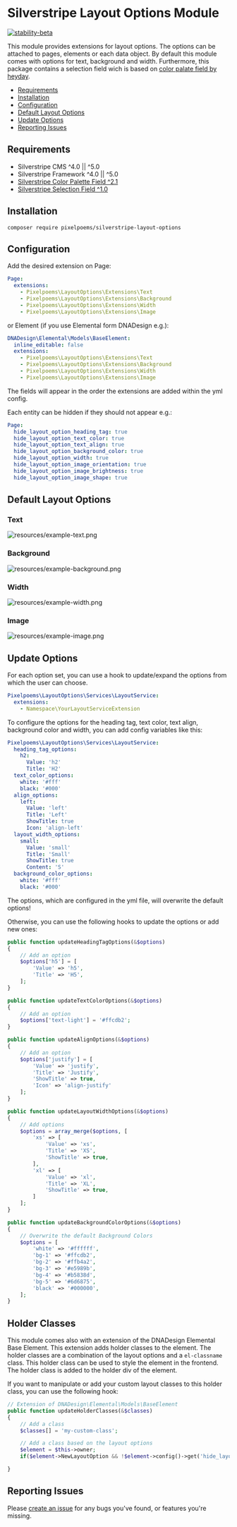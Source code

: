 # Silverstripe Layout Options Module
[![stability-beta](https://img.shields.io/badge/stability-beta-33bbff.svg)](https://github.com/mkenney/software-guides/blob/master/STABILITY-BADGES.md#beta)

This module provides extensions for layout options. The options can be attached to pages, elements or each data object. By default this module comes with options for text, background and width. Furthermore, this package contains a selection field wich is based on [color palate field by heyday](https://github.com/heyday/silverstripe-colorpalette).

* [Requirements](#requirements)
* [Installation](#installation)
* [Configuration](#configuration)
* [Default Layout Options](#default-layout-options)
* [Update Options](#update-options)
* [Reporting Issues](#reporting-issues)

## Requirements

* Silverstripe CMS ^4.0 || ^5.0
* Silverstripe Framework ^4.0 || ^5.0
* [Silverstripe Color Palette Field ^2.1](https://github.com/heyday/silverstripe-colorpalette)
* [Silverstripe Selection Field ^1.0](https://github.com/pixelpoems/silverstripe-selection-field)

## Installation
```
composer require pixelpoems/silverstripe-layout-options
```

## Configuration
Add the desired extension on Page:
```yml
Page:
  extensions:
    - Pixelpoems\LayoutOptions\Extensions\Text
    - Pixelpoems\LayoutOptions\Extensions\Background
    - Pixelpoems\LayoutOptions\Extensions\Width
    - Pixelpoems\LayoutOptions\Extensions\Image
```

or Element (if you use Elemental form DNADesign e.g.):
```yml
DNADesign\Elemental\Models\BaseElement:
  inline_editable: false
  extensions:
    - Pixelpoems\LayoutOptions\Extensions\Text
    - Pixelpoems\LayoutOptions\Extensions\Background
    - Pixelpoems\LayoutOptions\Extensions\Width
    - Pixelpoems\LayoutOptions\Extensions\Image
```
The fields will appear in the order the extensions are added within the yml config.

Each entity can be hidden if they should not appear e.g.:
```yml
Page:
  hide_layout_option_heading_tag: true
  hide_layout_option_text_color: true
  hide_layout_option_text_align: true
  hide_layout_option_background_color: true
  hide_layout_option_width: true
  hide_layout_option_image_orientation: true
  hide_layout_option_image_brightness: true
  hide_layout_option_image_shape: true
```

## Default Layout Options
### Text
![resources/example-text.png](resources/example-text.png)

### Background
![resources/example-background.png](resources/example-background.png)

### Width
![resources/example-width.png](resources/example-width.png)

### Image
![resources/example-image.png](resources/example-image.png)

## Update Options
For each option set, you can use a hook to update/expand the options from which the user can choose.
```yml
Pixelpoems\LayoutOptions\Services\LayoutService:
  extensions:
    - Namespace\YourLayoutServiceExtension
```

To configure the options for the heading tag, text color, text align, background color and width, you can add config variables like this:
```yml
Pixelpoems\LayoutOptions\Services\LayoutService:
  heading_tag_options:
    h2:
      Value: 'h2'
      Title: 'H2'
  text_color_options:
    white: '#fff'
    black: '#000'
  align_options:
    left:
      Value: 'left'
      Title: 'Left'
      ShowTitle: true
      Icon: 'align-left'
  layout_width_options:
    small:
      Value: 'small'
      Title: 'Small'
      ShowTitle: true
      Content: 'S'
  background_color_options:
    white: '#fff'
    black: '#000'
```
The options, which are configured in the yml file, will overwrite the default options!


Otherwise, you can use the following hooks to update the options or add new ones:

```php
public function updateHeadingTagOptions(&$options)
{
    // Add an option
    $options['h5'] = [
        'Value' => 'h5',
        'Title' => 'H5',
    ];
}

public function updateTextColorOptions(&$options)
{
    // Add an option
    $options['text-light'] = '#ffcdb2';
}

public function updateAlignOptions(&$options)
{
    // Add an option
    $options['justify'] = [
        'Value' => 'justify',
        'Title' => 'Justify',
        'ShowTitle' => true,
        'Icon' => 'align-justify'
    ];
}

public function updateLayoutWidthOptions(&$options)
{
    // Add options
    $options = array_merge($options, [
        'xs' => [
            'Value' => 'xs',
            'Title' => 'XS',
            'ShowTitle' => true,
        ],
        'xl' => [
            'Value' => 'xl',
            'Title' => 'XL',
            'ShowTitle' => true,
        ]
    ];
}

public function updateBackgroundColorOptions(&$options)
{
    // Overwrite the default Background Colors
    $options = [
        'white' => '#ffffff',
        'bg-1' => '#ffcdb2',
        'bg-2' => '#ffb4a2',
        'bg-3' => '#e5989b',
        'bg-4' => '#b5838d',
        'bg-5' => '#6d6875',
        'black' => '#000000',
    ];
}
```

## Holder Classes
This module comes also with an extension of the DNADesign Elemental Base Element.
This extension adds holder classes to the element. The holder classes are a combination of the layout options and a `el-classname` class. This holder class can be used to style the element in the frontend. The holder class is added to the holder div of the element.

If you want to manipulate or add your custom layout classes to this holder class, you can use the following hook:
```php
// Extension of DNADesign\Elemental\Models\BaseElement
public function updateHolderClasses(&$classes)
{
    // Add a class
    $classes[] = 'my-custom-class';

    // Add a class based on the layout options
    $element = $this->owner;
    if($element->NewLayoutOption && !$element->config()->get('hide_layout_option_new_layout_option'))) $holderClasses[] = 'abc--' . $element->NewLayoutOption;

}
```
## Reporting Issues
Please [create an issue](https://github.com/pixelpoems/silverstripe-layout-options/issues) for any bugs you've found, or
features you're missing.

